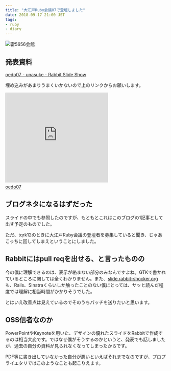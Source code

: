 ```yaml
---
title: "大江戸Ruby会議07で登壇しました"
date: 2018-09-17 21:00 JST
tags:
- ruby
- diary
---
```


![雷5656会館](2018/oedo07.jpg)

## 発表資料
[oedo07 - unasuke - Rabbit Slide Show](https://slide.rabbit-shocker.org/authors/unasuke/oedo07/)

埋め込みがあまりうまくいかないので上のリンクからお願いします。

<iframe src="https://slide.rabbit-shocker.org/authors/unasuke/oedo07/viewer.html"
        width="320" height="280"
        frameborder="0"
        marginwidth="0"
        marginheight="0"
        scrolling="no"
        style="border: 1px solid #ccc; border-width: 1px 1px 0; margin-bottom: 5px"
        allowfullscreen> </iframe>
<div style="margin-bottom: 5px">
  <a href="https://slide.rabbit-shocker.org/authors/unasuke/oedo07/" title="oedo07">oedo07</a>
</div>

## ブログネタになるはずだった
スライドの中でも参照したのですが、もともとこれはこのブログの1記事として出す予定のものでした。

ただ、tqrk12のときに大江戸Ruby会議の登壇者を募集していると聞き、じゃあこっちに回してしまえということにしました。

## Rabbitにはpull reqを出せる、と言ったものの
今の僕に理解できるのは、表示が絡まない部分のみなんですよね。GTKで書かれているところに関しては全くわかりません。また、[slide.rabbit-shocker.org](https://slide.rabbit-shocker.org/)も、Rails、Sinatraくらいしか触ったことのない僕にとっては、サッと読んだ程度では理解に相当時間がかかりそうでした。

とはいえ改善点は見えているのでそのうちパッチを送りたいと思います。

## OSS信者なのか
PowerPointやKeynoteを用いた、デザインの優れたスライドをRabbitで作成するのは相当大変です。ではなぜ僕がそうするのかというと、発表でも話しましたが、過去の自分の資料が見られなくなってしまったからです。

PDF等に書き出していなかった自分が悪いといえばそれまでなのですが、プロプライエタリではこのようなことも起こりえます。


